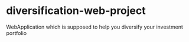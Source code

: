 # diversification-web-project
 WebApplication which is supposed to help you diversify your investment portfolio
